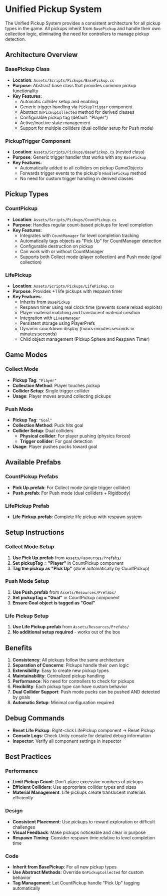# Unified Pickup System

The Unified Pickup System provides a consistent architecture for all pickup types in the game. All pickups inherit from `BasePickup` and handle their own collection logic, eliminating the need for controllers to manage pickup detection.

## Architecture Overview

### BasePickup Class
- **Location**: `Assets/Scripts/Pickups/BasePickup.cs`
- **Purpose**: Abstract base class that provides common pickup functionality
- **Key Features**:
  - Automatic collider setup and enabling
  - Generic trigger handling via `PickupTrigger` component
  - Abstract `OnPickupCollected` method for derived classes
  - Configurable pickup tag (default: "Player")
  - Active/inactive state management
  - Support for multiple colliders (dual collider setup for Push mode)

### PickupTrigger Component
- **Location**: `Assets/Scripts/Pickups/BasePickup.cs` (nested class)
- **Purpose**: Generic trigger handler that works with any `BasePickup`
- **Key Features**:
  - Automatically added to all colliders on pickup GameObjects
  - Forwards trigger events to the pickup's `HandlePickup` method
  - No need for custom trigger handling in derived classes

## Pickup Types

### CountPickup
- **Location**: `Assets/Scripts/Pickups/CountPickup.cs`
- **Purpose**: Handles regular count-based pickups for level completion
- **Key Features**:
  - Integrates with `CountManager` for level completion tracking
  - Automatically tags objects as "Pick Up" for CountManager detection
  - Configurable destruction on pickup
  - Can work with or without CountManager
  - Supports both Collect mode (player collection) and Push mode (goal collection)

### LifePickup
- **Location**: `Assets/Scripts/Pickups/LifePickup.cs`
- **Purpose**: Provides +1 life pickups with respawn timer
- **Key Features**:
  - Inherits from `BasePickup`
  - Respawn timer using real clock time (prevents scene reload exploits)
  - Player material matching and translucent material creation
  - Integration with `LivesManager`
  - Persistent storage using PlayerPrefs
  - Dynamic countdown display (hours:minutes:seconds or minutes:seconds)
  - Child object management (Pickup Sphere and Respawn Timer)

## Game Modes

### Collect Mode
- **Pickup Tag**: `"Player"`
- **Collection Method**: Player touches pickup
- **Collider Setup**: Single trigger collider
- **Usage**: Player moves around collecting pickups

### Push Mode
- **Pickup Tag**: `"Goal"`
- **Collection Method**: Puck hits goal
- **Collider Setup**: Dual colliders
  - **Physical collider**: For player pushing (physics forces)
  - **Trigger collider**: For goal detection
- **Usage**: Player pushes pucks toward goal

## Available Prefabs

### CountPickup Prefabs
- **Pick Up.prefab**: For Collect mode (single trigger collider)
- **Push.prefab**: For Push mode (dual colliders + Rigidbody)

### LifePickup Prefab
- **Life Pickup.prefab**: Complete life pickup with respawn system

## Setup Instructions

### Collect Mode Setup
1. **Use Pick Up.prefab** from `Assets/Resources/Prefabs/`
2. **Set pickupTag = "Player"** in CountPickup component
3. **Tag the pickup as "Pick Up"** (done automatically by CountPickup)

### Push Mode Setup
1. **Use Push.prefab** from `Assets/Resources/Prefabs/`
2. **Set pickupTag = "Goal"** in CountPickup component
3. **Ensure Goal object is tagged as "Goal"**

### Life Pickup Setup
1. **Use Life Pickup.prefab** from `Assets/Resources/Prefabs/`
2. **No additional setup required** - works out of the box

## Benefits

1. **Consistency**: All pickups follow the same architecture
2. **Separation of Concerns**: Pickups handle their own logic
3. **Extensibility**: Easy to create new pickup types
4. **Maintainability**: Centralized pickup handling
5. **Performance**: No need for controllers to check for pickups
6. **Flexibility**: Each pickup type can have custom behavior
7. **Dual Collider Support**: Push mode pucks can be pushed AND detected by goals
8. **Automatic Setup**: Minimal configuration required

## Debug Commands

- **Reset Life Pickup**: Right-click LifePickup component → Reset Pickup
- **Console Logs**: Check Unity console for detailed debug information
- **Inspector**: Verify all component settings in inspector

## Best Practices

### Performance
- **Limit Pickup Count**: Don't place excessive numbers of pickups
- **Efficient Colliders**: Use appropriate collider types and sizes
- **Material Management**: Life pickups create translucent materials efficiently

### Design
- **Consistent Placement**: Use pickups to reward exploration or difficult challenges
- **Visual Feedback**: Make pickups noticeable and clear in purpose
- **Respawn Timing**: Consider respawn time relative to level completion time

### Code
- **Inherit from BasePickup**: For all new pickup types
- **Use Abstract Methods**: Override `OnPickupCollected` for custom behavior
- **Tag Management**: Let CountPickup handle "Pick Up" tagging automatically 